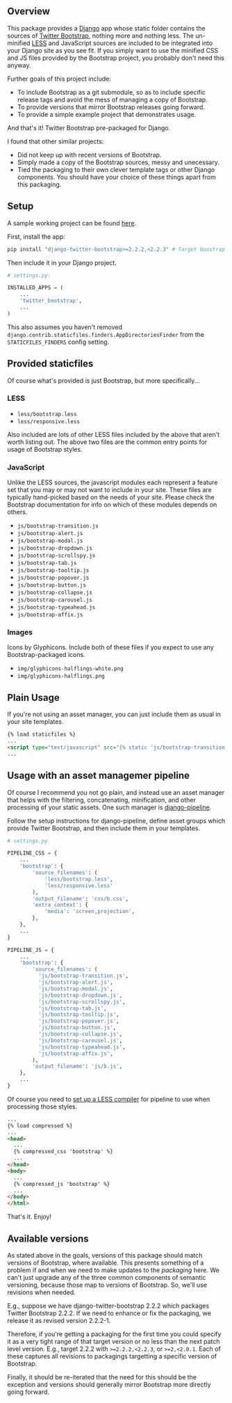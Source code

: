 ## Overview

This package provides a [Django](https://www.djangoproject.com) app whose
static folder contains the sources of
[Twitter Bootstrap](http://twitter.github.com/bootstrap), nothing more and
nothing less. The un-minified [LESS](http://lesscss.org) and JavaScript sources
are included to be integrated into your Django site as you see fit. If you
simply want to use the minified CSS and JS files provided by the Bootstrap
project, you probably don't need this anyway.

Further goals of this project include:

 * To include Bootstrap as a git submodule, so as to include specific release
   tags and avoid the mess of managing a copy of Bootstrap.
 * To provide versions that mirror Bootstrap releases going forward.
 * To provide a simple example project that demonstrates usage.

And that's it! Twitter Bootstrap pre-packaged for Django.

I found that other similar projects:

 * Did not keep up with recent versions of Bootstrap.
 * Simply made a copy of the Bootstrap sources, messy and unecessary.
 * Tied the packaging to their own clever template tags or other Django
   components. You should have your choice of these things apart from this
   packaging.

## Setup

A sample working project can be found
[here](https://github.com/estebistec/django-twitter-bootstrap/tree/master/demo_site).

First, install the app:

```bash
pip install "django-twitter-bootstrap>=2.2.2,<2.2.3" # Target boostrap 2.2.2
```

Then include it in your Django project.

```python
# settings.py:

INSTALLED_APPS = (
    ...
    'twitter_bootstrap',
    ...
)
```

This also assumes you haven't removed
`django.contrib.staticfiles.finders.AppDirectoriesFinder` from the
`STATICFILES_FINDERS` config setting.

## Provided staticfiles

Of course what's provided is just Bootstrap, but more specifically...

### LESS

 * `less/bootstrap.less`
 * `less/responsive.less`

Also included are lots of other LESS files included by the above that aren't
worth listing out. The above two files are the common entry points for usage of
Bootstrap styles.

### JavaScript

Unlike the LESS sources, the javascript modules each represent a feature set
that you may or may not want to include in your site. These files are
typically hand-picked based on the needs of your site. Please check the
Bootstrap documentation for info on which of these modules depends on others.

 * `js/bootstrap-transition.js`
 * `js/bootstrap-alert.js`
 * `js/bootstrap-modal.js`
 * `js/bootstrap-dropdown.js`
 * `js/bootstrap-scrollspy.js`
 * `js/bootstrap-tab.js`
 * `js/bootstrap-tooltip.js`
 * `js/bootstrap-popover.js`
 * `js/bootstrap-button.js`
 * `js/bootstrap-collapse.js`
 * `js/bootstrap-carousel.js`
 * `js/bootstrap-typeahead.js`
 * `js/bootstrap-affix.js`

### Images

Icons by Glyphicons. Include both of these files if you expect to use any
Bootstrap-packaged icons.

 * `img/glyphicons-halflings-white.png`
 * `img/glyphicons-halflings.png`

## Plain Usage

If you're not using an asset manager, you can just include them as usual in
your site templates.

```html
{% load staticfiles %}
...
<script type="text/javascript" src="{% static 'js/bootstrap-transition.js' %}"></script>
...
```

## Usage with an asset managemer pipeline

Of course I recommend you not go plain, and instead use an asset manager that
helps with the filtering, concatenating, minification, and other processing of
your static assets. One such manager is
[django-pipeline](https://github.com/cyberdelia/django-pipeline).

Follow the setup instructions for django-pipeline, define asset groups which
provide Twitter Bootstrap, and then include them in your templates.

```python
# settings.py

PIPELINE_CSS = {
    ...
    'bootstrap': {
        'source_filenames': (
            'less/bootstrap.less',
            'less/responsive.less'
        ),
        'output_filename': 'css/b.css',
        'extra_context': {
            'media': 'screen,projection',
        },
    },
    ...
}

PIPELINE_JS = {
    ...
    'bootstrap': {
        'source_filenames': (
          'js/bootstrap-transition.js',
          'js/bootstrap-alert.js',
          'js/bootstrap-modal.js',
          'js/bootstrap-dropdown.js',
          'js/bootstrap-scrollspy.js',
          'js/bootstrap-tab.js',
          'js/bootstrap-tooltip.js',
          'js/bootstrap-popover.js',
          'js/bootstrap-button.js',
          'js/bootstrap-collapse.js',
          'js/bootstrap-carousel.js',
          'js/bootstrap-typeahead.js',
          'js/bootstrap-affix.js',
        ),
        'output_filename': 'js/b.js',
    },
    ...
}

```

Of course you need to
[set up a LESS compiler](http://django-pipeline.readthedocs.org/en/latest/compilers.html#less-compiler)
for pipeline to use when processing those styles.

```html
...
{% load compressed %}
...
<head>
  ...
  {% compressed_css 'bootstrap' %}
  ...
</head>
<body>
  ...
  {% compressed_js 'bootstrap' %}
  ...
</body>
</html>
```

That's it. Enjoy!

## Available versions

As stated above in the goals, versions of this package should match versions of
Bootstrap, where available. This presents something of a problem if and when we
need to make updates to the *packaging* here. We can't just upgrade any of the
three common components of semantic versioning, because those map to versions
of Bootstrap. So, we'll use revisions when needed.

E.g., suppose we have django-twitter-bootstrap 2.2.2 which packages Twitter
Bootstrap 2.2.2. If we need to enhance or fix the packaging, we release it as
revised version 2.2.2-1.

Therefore, if you're getting a packaging for the first time you could specify
it as a very tight range of that target version or no less than the next patch
level version. E.g., target 2.2.2 with `>=2.2.2,<2.2.3`, or `>=2,<2.0.1`.
Each of these captures all revisions to packagings targetting a specific
version of Bootstrap.

Finally, it should be re-iterated that the need for this should be the
exception and versions should generally mirror Bootstrap more directly going
forward.
